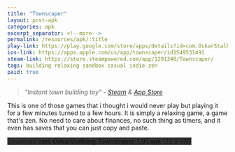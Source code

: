 ```yaml
---
title: "Townscaper"
layout: post-apk
categories: apk
excerpt_separator: <!--more-->
permalink: /resources/apk/:title
play-link: https://play.google.com/store/apps/details?id=com.OskarStalberg.Townscaper
ios-link: https://apps.apple.com/us/app/townscaper/id1549531491
steam-link: https://store.steampowered.com/app/1291340/Townscaper/
tags: building relaxing sandbox casual indie zen
paid: true
---
```


> _"Instant town building toy" - <a href="https://store.steampowered.com/app/1291340/Townscaper/" target="_blank">Steam</a> & <a href="https://apps.apple.com/us/app/townscaper/id1549531491" target="_blank">App Store</a>_

This is one of those games that i thought i would never play but playing it for a few minutes turned to a few hours. It is simply a relaxing game, a game that's zen. No need to care about finances, no such thing as timers, and it even has saves that you can just copy and paste. 

<!-- I love it, it somewhat alleviates my asd symptoms. -->

<div class="text-center">
    <a class="btn btn-dark btn-block w-100" onclick='apk("com.OskarStalberg.Townscaper_1.01.apk")' style="text-decoration: none; background-color: #333;"> Download <b>com.OskarStalberg.Townscaper_1.01.apk</b> (29.9 MB)</a>
</div>
